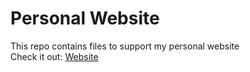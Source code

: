 # Personal Website

This repo contains files to support my personal website
<br>
Check it out: [Website](https://venkatk89.github.io/)
